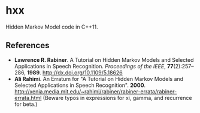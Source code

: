 # hxx
Hidden Markov Model code in C++11.

## References
- **Lawrence R. Rabiner**. A Tutorial on Hidden Markov Models and Selected Applications in Speech Recognition. _Proceedings of the IEEE_, **77**(2):257–286, **1989**. http://dx.doi.org/10.1109/5.18626
- **Ali Rahimi**. An Erratum for "A Tutorial on Hidden Markov Models and Selected Applications in Speech Recognition". **2000**. http://xenia.media.mit.edu/~rahimi/rabiner/rabiner-errata/rabiner-errata.html (Beware typos in expressions for xi, gamma, and recurrence for beta.)
